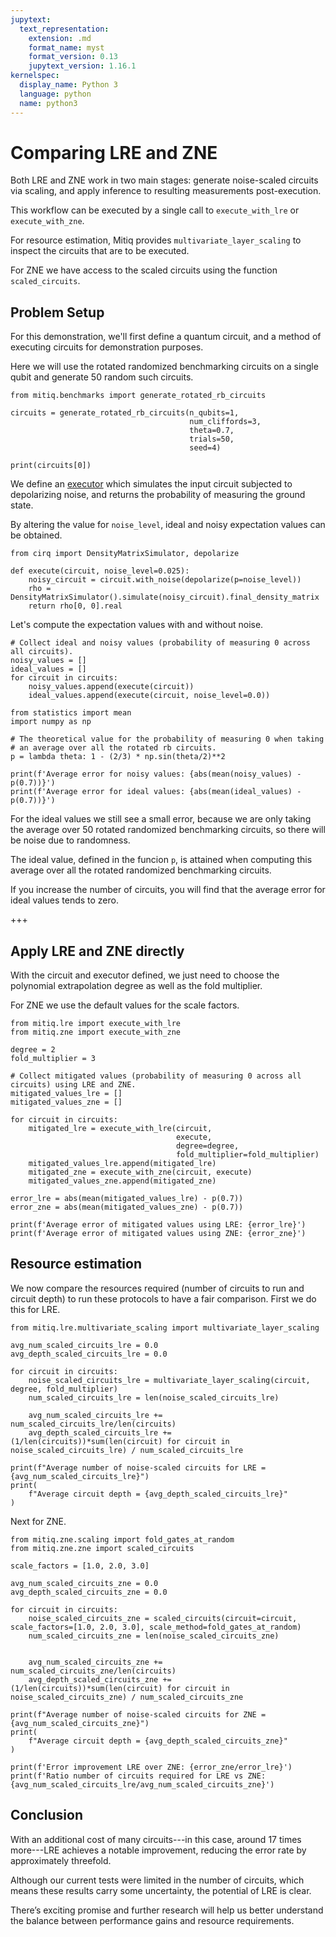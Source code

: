 ```yaml
---
jupytext:
  text_representation:
    extension: .md
    format_name: myst
    format_version: 0.13
    jupytext_version: 1.16.1
kernelspec:
  display_name: Python 3
  language: python
  name: python3
---
```


# Comparing LRE and ZNE

Both LRE and ZNE work in two main stages: generate noise-scaled circuits via scaling, and apply inference to resulting measurements post-execution.

This workflow can be executed by a single call to `execute_with_lre` or `execute_with_zne`.

For resource estimation, Mitiq provides `multivariate_layer_scaling` to inspect the circuits that are to be executed.

For ZNE we have access to the scaled circuits using the function `scaled_circuits`.

## Problem Setup

For this demonstration, we'll first define a quantum circuit, and a method of executing circuits for demonstration purposes.

Here we will use the rotated randomized benchmarking circuits on a single qubit and generate 50 random such circuits.

```{code-cell} ipython3
from mitiq.benchmarks import generate_rotated_rb_circuits

circuits = generate_rotated_rb_circuits(n_qubits=1, 
                                        num_cliffords=3, 
                                        theta=0.7, 
                                        trials=50, 
                                        seed=4)

print(circuits[0])
```

We define an [executor](../guide/executors.md) which simulates the input circuit subjected to depolarizing noise, and returns the probability of measuring the ground state.

By altering the value for `noise_level`, ideal and noisy expectation values can be obtained.

```{code-cell} ipython3
from cirq import DensityMatrixSimulator, depolarize

def execute(circuit, noise_level=0.025):
    noisy_circuit = circuit.with_noise(depolarize(p=noise_level))
    rho = DensityMatrixSimulator().simulate(noisy_circuit).final_density_matrix
    return rho[0, 0].real
```

Let's compute the expectation values with and without noise.

```{code-cell} ipython3
# Collect ideal and noisy values (probability of measuring 0 across all circuits).
noisy_values = []
ideal_values = []
for circuit in circuits:
    noisy_values.append(execute(circuit))
    ideal_values.append(execute(circuit, noise_level=0.0))
```

```{code-cell} ipython3
from statistics import mean
import numpy as np

# The theoretical value for the probability of measuring 0 when taking
# an average over all the rotated rb circuits.
p = lambda theta: 1 - (2/3) * np.sin(theta/2)**2

print(f'Average error for noisy values: {abs(mean(noisy_values) - p(0.7))}')
print(f'Average error for ideal values: {abs(mean(ideal_values) - p(0.7))}')
```

For the ideal values we still see a small error, because we are only taking the average over 50 rotated randomized benchmarking circuits, so there will be noise due to randomness.

The ideal value, defined in the funcion `p`, is attained when computing this average over all the rotated randomized benchmarking circuits.

If you increase the number of circuits, you will find that the average error for ideal values tends to zero.

+++

## Apply LRE and ZNE directly

With the circuit and executor defined, we just need to choose the polynomial extrapolation degree as well as the fold multiplier. 

For ZNE we use the default values for the scale factors.

```{code-cell} ipython3
from mitiq.lre import execute_with_lre
from mitiq.zne import execute_with_zne

degree = 2
fold_multiplier = 3

# Collect mitigated values (probability of measuring 0 across all circuits) using LRE and ZNE.
mitigated_values_lre = []
mitigated_values_zne = []

for circuit in circuits:
    mitigated_lre = execute_with_lre(circuit,
                                     execute,
                                     degree=degree,
                                     fold_multiplier=fold_multiplier)
    mitigated_values_lre.append(mitigated_lre)
    mitigated_zne = execute_with_zne(circuit, execute)
    mitigated_values_zne.append(mitigated_zne)
```

```{code-cell} ipython3
error_lre = abs(mean(mitigated_values_lre) - p(0.7))
error_zne = abs(mean(mitigated_values_zne) - p(0.7))

print(f'Average error of mitigated values using LRE: {error_lre}')
print(f'Average error of mitigated values using ZNE: {error_zne}')
```

## Resource estimation

We now compare the resources required (number of circuits to run and circuit depth) to run these protocols to have a fair comparison. First we do this for LRE.

```{code-cell} ipython3
from mitiq.lre.multivariate_scaling import multivariate_layer_scaling

avg_num_scaled_circuits_lre = 0.0
avg_depth_scaled_circuits_lre = 0.0

for circuit in circuits:
    noise_scaled_circuits_lre = multivariate_layer_scaling(circuit, degree, fold_multiplier)
    num_scaled_circuits_lre = len(noise_scaled_circuits_lre)

    avg_num_scaled_circuits_lre += num_scaled_circuits_lre/len(circuits)
    avg_depth_scaled_circuits_lre += (1/len(circuits))*sum(len(circuit) for circuit in noise_scaled_circuits_lre) / num_scaled_circuits_lre

print(f"Average number of noise-scaled circuits for LRE = {avg_num_scaled_circuits_lre}")
print(
    f"Average circuit depth = {avg_depth_scaled_circuits_lre}"
)
```

Next for ZNE.

```{code-cell} ipython3
from mitiq.zne.scaling import fold_gates_at_random
from mitiq.zne.zne import scaled_circuits

scale_factors = [1.0, 2.0, 3.0]

avg_num_scaled_circuits_zne = 0.0
avg_depth_scaled_circuits_zne = 0.0

for circuit in circuits:
    noise_scaled_circuits_zne = scaled_circuits(circuit=circuit, scale_factors=[1.0, 2.0, 3.0], scale_method=fold_gates_at_random)
    num_scaled_circuits_zne = len(noise_scaled_circuits_zne)


    avg_num_scaled_circuits_zne += num_scaled_circuits_zne/len(circuits)
    avg_depth_scaled_circuits_zne += (1/len(circuits))*sum(len(circuit) for circuit in noise_scaled_circuits_zne) / num_scaled_circuits_zne

print(f"Average number of noise-scaled circuits for ZNE = {avg_num_scaled_circuits_zne}")
print(
    f"Average circuit depth = {avg_depth_scaled_circuits_zne}"
)
```

```{code-cell} ipython3
print(f'Error improvement LRE over ZNE: {error_zne/error_lre}')
print(f'Ratio number of circuits required for LRE vs ZNE: {avg_num_scaled_circuits_lre/avg_num_scaled_circuits_zne}')
```

## Conclusion

With an additional cost of many circuits---in this case, around 17 times more---LRE achieves a notable improvement, reducing the error rate by approximately threefold.

Although our current tests were limited in the number of circuits, which means these results carry some uncertainty, the potential of LRE is clear.

There’s exciting promise and further research will help us better understand the balance between performance gains and resource requirements.
